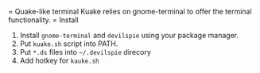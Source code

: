 = Quake-like terminal
Kuake relies on gnome-terminal to offer the terminal functionality.
= Install
1. Install `gnome-terminal` and `devilspie` using your package manager.
2. Put `kuake.sh` script into PATH.
3. Put `*.ds` files into `~/.devilspie` direcory
4. Add hotkey for `kauke.sh`

